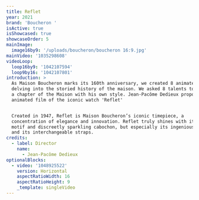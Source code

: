 ```yaml
---
title: Reflet
year: 2021
brand: 'Boucheron '
isActive: true
isShowcased: true
showcaseOrder: 5
mainImage:
  image16by9: '/uploads/boucheron/boucheron 16:9.jpg'
mainVideo: '1035298608'
videoLoop:
  loop16by9: '1042107594'
  loop9by16: '1042107801'
introduction: >
  As Maison Boucheron marks its 160th anniversary, we created 8 animated film
  delving into the storied history of the maison. We asked 8 talents to work on
  a chapter of the Maison with his own style. Jean-Pacôme Dedieux proposed a
  animated film of the iconic watch 'Reflet'


  Created in 1947, Reflet is Maison Boucheron’s iconic timepiece, a
  concentration of elegance and innovation. Reflet truly shines with its gadroon
  motif and discreetly sparkling cabochon, but especially its ingenious clasp
  and its interchangeable straps.
credits:
  - label: Director
    name:
      - Jean-Pacôme Dedieux
optionalBlocks:
  - video: '1048925522'
    version: Horizontal
    aspectRatioWidth: 16
    aspectRatioHeight: 9
    _template: singleVideo
---
```


